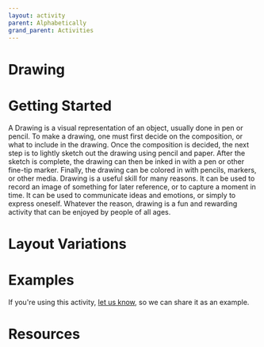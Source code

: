 ```yaml
---
layout: activity
parent: Alphabetically
grand_parent: Activities
---
```


# Drawing

# Getting Started

A Drawing is a visual representation of an object, usually done in pen or pencil. To make a drawing, one must first decide on the composition, or what to include in the drawing. Once the composition is decided, the next step is to lightly sketch out the drawing using pencil and paper. After the sketch is complete, the drawing can then be inked in with a pen or other fine-tip marker. Finally, the drawing can be colored in with pencils, markers, or other media. Drawing is a useful skill for many reasons. It can be used to record an image of something for later reference, or to capture a moment in time. It can be used to communicate ideas and emotions, or simply to express oneself. Whatever the reason, drawing is a fun and rewarding activity that can be enjoyed by people of all ages.

# Layout Variations
# Examples
If you're using this activity, [let us know](https://github.com/Standards-and-Practices/structured-rapid-development/issues/new?assignees=&labels=documentation&template=example-submission.md&title=Example+of+%5Byour+pattern+here%5D), so we can share it as an example.
# Resources